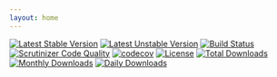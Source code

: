 ```yaml
---
layout: home
---
```


[![Latest Stable Version](https://poser.pugx.org/damienharper/auditor/v/stable)](https://packagist.org/packages/damienharper/auditor)
[![Latest Unstable Version](https://poser.pugx.org/damienharper/auditor/v/unstable)](https://packagist.org/packages/damienharper/auditor)
[![Build Status](https://travis-ci.com/DamienHarper/auditor.svg?branch=master)](https://travis-ci.com/DamienHarper/auditor)
[![Scrutinizer Code Quality](https://scrutinizer-ci.com/g/DamienHarper/auditor/badges/quality-score.png?b=master)](https://scrutinizer-ci.com/g/DamienHarper/auditor/?branch=master)
[![codecov](https://codecov.io/gh/DamienHarper/auditor/branch/master/graph/badge.svg)](https://codecov.io/gh/DamienHarper/auditor)
[![License](https://poser.pugx.org/damienharper/auditor/license)](https://packagist.org/packages/damienharper/auditor)
[![Total Downloads](https://poser.pugx.org/damienharper/auditor/downloads)](https://packagist.org/packages/damienharper/auditor)
[![Monthly Downloads](https://poser.pugx.org/damienharper/auditor/d/monthly)](https://packagist.org/packages/damienharper/auditor)
[![Daily Downloads](https://poser.pugx.org/damienharper/auditor/d/daily)](https://packagist.org/packages/damienharper/auditor)
